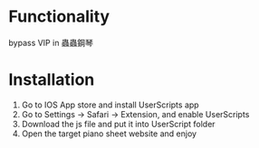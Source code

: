 # Functionality
bypass VIP in 蟲蟲鋼琴

# Installation
1. Go to IOS App store and install UserScripts app
2. Go to Settings -> Safari -> Extension, and enable UserScripts
3. Download the js file and put it into UserScript folder
4. Open the target piano sheet website and enjoy
